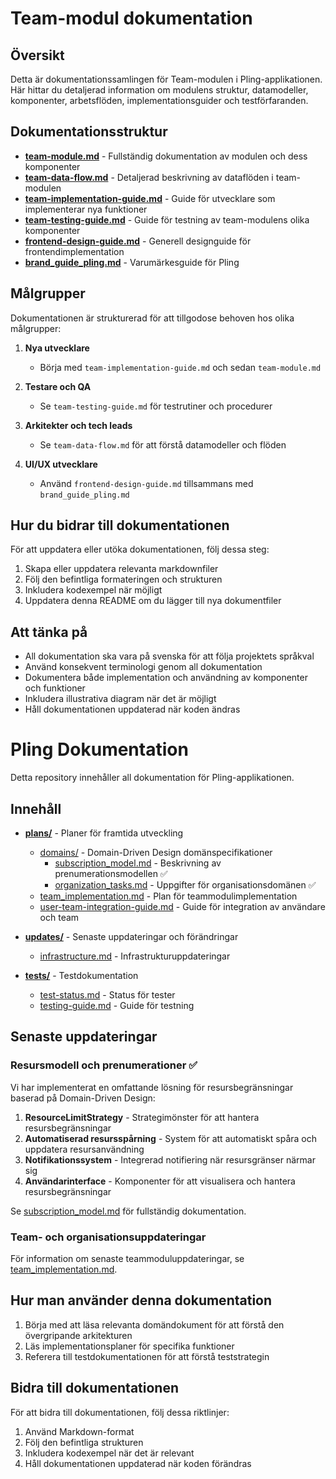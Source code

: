 # Team-modul dokumentation

## Översikt

Detta är dokumentationssamlingen för Team-modulen i Pling-applikationen. Här hittar du detaljerad information om modulens struktur, datamodeller, komponenter, arbetsflöden, implementationsguider och testförfaranden.

## Dokumentationsstruktur

- [**team-module.md**](./team-module.md) - Fullständig dokumentation av modulen och dess komponenter
- [**team-data-flow.md**](./team-data-flow.md) - Detaljerad beskrivning av dataflöden i team-modulen
- [**team-implementation-guide.md**](./team-implementation-guide.md) - Guide för utvecklare som implementerar nya funktioner
- [**team-testing-guide.md**](./team-testing-guide.md) - Guide för testning av team-modulens olika komponenter
- [**frontend-design-guide.md**](./frontend-design-guide.md) - Generell designguide för frontendimplementation
- [**brand_guide_pling.md**](./brand_guide_pling.md) - Varumärkesguide för Pling

## Målgrupper

Dokumentationen är strukturerad för att tillgodose behoven hos olika målgrupper:

1. **Nya utvecklare**
   - Börja med `team-implementation-guide.md` och sedan `team-module.md`

2. **Testare och QA**
   - Se `team-testing-guide.md` för testrutiner och procedurer

3. **Arkitekter och tech leads**
   - Se `team-data-flow.md` för att förstå datamodeller och flöden

4. **UI/UX utvecklare**
   - Använd `frontend-design-guide.md` tillsammans med `brand_guide_pling.md`

## Hur du bidrar till dokumentationen

För att uppdatera eller utöka dokumentationen, följ dessa steg:

1. Skapa eller uppdatera relevanta markdownfiler
2. Följ den befintliga formateringen och strukturen
3. Inkludera kodexempel när möjligt
4. Uppdatera denna README om du lägger till nya dokumentfiler

## Att tänka på

- All dokumentation ska vara på svenska för att följa projektets språkval
- Använd konsekvent terminologi genom all dokumentation
- Dokumentera både implementation och användning av komponenter och funktioner
- Inkludera illustrativa diagram när det är möjligt
- Håll dokumentationen uppdaterad när koden ändras

# Pling Dokumentation

Detta repository innehåller all dokumentation för Pling-applikationen.

## Innehåll

* **[plans/](plans/)** - Planer för framtida utveckling
  * [domains/](plans/domains/) - Domain-Driven Design domänspecifikationer
    * [subscription_model.md](plans/domains/subscription_model.md) - Beskrivning av prenumerationsmodellen ✅
    * [organization_tasks.md](plans/domains/organization_tasks.md) - Uppgifter för organisationsdomänen ✅
  * [team_implementation.md](plans/team_implementation.md) - Plan för teammodulimplementation
  * [user-team-integration-guide.md](plans/user-team-integration-guide.md) - Guide för integration av användare och team

* **[updates/](updates/)** - Senaste uppdateringar och förändringar
  * [infrastructure.md](updates/infrastructure.md) - Infrastrukturuppdateringar

* **[tests/](tests/)** - Testdokumentation
  * [test-status.md](tests/test-status.md) - Status för tester
  * [testing-guide.md](tests/testing-guide.md) - Guide för testning

## Senaste uppdateringar

### Resursmodell och prenumerationer ✅

Vi har implementerat en omfattande lösning för resursbegränsningar baserad på Domain-Driven Design:

1. **ResourceLimitStrategy** - Strategimönster för att hantera resursbegränsningar
2. **Automatiserad resursspårning** - System för att automatiskt spåra och uppdatera resursanvändning
3. **Notifikationssystem** - Integrerad notifiering när resursgränser närmar sig
4. **Användarinterface** - Komponenter för att visualisera och hantera resursbegränsningar

Se [subscription_model.md](plans/domains/subscription_model.md) för fullständig dokumentation.

### Team- och organisationsuppdateringar

För information om senaste teammoduluppdateringar, se [team_implementation.md](plans/team_implementation.md).

## Hur man använder denna dokumentation

1. Börja med att läsa relevanta domändokument för att förstå den övergripande arkitekturen
2. Läs implementationsplaner för specifika funktioner
3. Referera till testdokumentationen för att förstå teststrategin

## Bidra till dokumentationen

För att bidra till dokumentationen, följ dessa riktlinjer:

1. Använd Markdown-format
2. Följ den befintliga strukturen
3. Inkludera kodexempel när det är relevant
4. Håll dokumentationen uppdaterad när koden förändras 